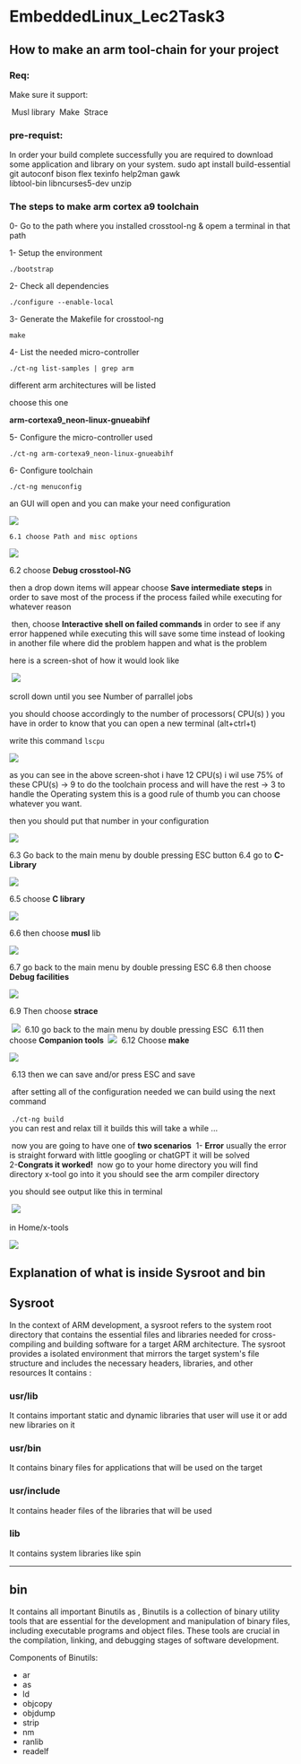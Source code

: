 # EmbeddedLinux_Lec2Task3

## How to make an arm tool-chain for your project

### Req:

Make sure it support:

​	Musl library
​	Make
​	Strace

### pre-requist: 

In order your build complete successfully you are required to download some
application and library on your system.
sudo apt install build-essential git autoconf bison flex texinfo help2man gawk \
libtool-bin libncurses5-dev unzip

### The steps to make arm cortex a9 toolchain

0- Go to the path where you installed crosstool-ng & opem a terminal in that path

1- Setup the environment 

`./bootstrap`

2- Check all dependencies 

`./configure --enable-local`

3- Generate the Makefile for crosstool-ng

`make`

4- List the needed micro-controller

`./ct-ng list-samples | grep arm`

different arm architectures will be listed

choose this one

**arm-cortexa9_neon-linux-gnueabihf**

5- Configure the micro-controller used

`./ct-ng arm-cortexa9_neon-linux-gnueabihf`

6- Configure toolchain

`./ct-ng menuconfig`

an GUI will open and you can make your need configuration

![](./READMEcache/GUI1.png)



 	6.1 choose Path and misc options 		

![](./READMEcache/GUI2.png)

6.2 choose **Debug crosstool-NG**

then a drop down items will appear choose **Save intermediate steps** in order to save most of the process if the process failed while executing for whatever reason

​	then, choose **Interactive shell on failed commands** in order to see if any error happened while executing this will save some time instead of looking in another file where did the problem happen and what is the problem

here is a screen-shot of how it would look like


​					![](./READMEcache/GUI3.png)

scroll down until you see Number of parrallel jobs

you should choose accordingly to the number of processors( CPU(s) ) you have 
in order to know that you can open a new terminal (alt+ctrl+t)

write this command 
`lscpu`

![](./READMEcache/GUI3_2.png)

as you can see in the above screen-shot i have 12 CPU(s) i wil use 75% of these CPU(s) -> 9 to do the toolchain process and will have the rest -> 3 to handle the Operating system this is a good rule of thumb you can choose whatever you want.

then you should put that number in your configuration 

![](./READMEcache/GUI3_3.png)

6.3 Go back to the main menu by double pressing ESC button
6.4 go to **C-Library**

![](./READMEcache/GUI4.png)

6.5 choose **C library** 

![](./READMEcache/GUI5.png)

6.6 then choose **musl** lib

![](./READMEcache/GUI6.png)

6.7 go back to the main menu by double pressing ESC
6.8 then choose **Debug facilities**

![](./READMEcache/GUI7.png)

6.9 Then choose **strace**

​					![](./READMEcache/GUI8.png)	
​	6.10 go back to the main menu by double pressing ESC
​	6.11 then choose **Companion tools**
​					![](./READMEcache/GUI9.png)
​	6.12 Choose **make** 

![](./READMEcache/GUI10.png)

​	6.13 then we can save and/or press ESC and save 

​	after setting all of the configuration needed we can build using the next command

​	`./ct-ng build`
​	
​	you can rest and relax till it builds this will take a while ...


​	now you are going to have one of **two scenarios** 
​	1- **Error** 
 		usually the error is straight forward with little googling or chatGPT it will be solved
​	
​	2-**Congrats it worked!**
​		now go to your home directory you will find directory x-tool go into it you should see the arm compiler directory 

you should see output like this in terminal 

​					![](./READMEcache/Output1.png)

in Home/x-tools

![](./READMEcache/Output2.png)



## Explanation of what is inside Sysroot and bin

## Sysroot

In the context of ARM development, a sysroot refers to the system root directory that contains the essential files and libraries  needed for cross-compiling and building software for a target ARM  architecture. The sysroot provides a isolated environment that mirrors  the target system's file structure and includes the necessary headers,  libraries, and other resources It contains :



### usr/lib

It contains important static and dynamic libraries that user will use it or add new libraries on it



### usr/bin

It contains binary files for applications that will be used on the target



### usr/include

It contains header files of the libraries that will be used



### lib

It contains system libraries like spin

------



## bin

It contains all important Binutils  as , Binutils is a  collection of binary utility tools that are essential for the  development and manipulation of binary files, including executable  programs and object files. These tools are crucial in the compilation,  linking, and debugging stages of software development.

Components of Binutils:

- ar
- as
- ld
- objcopy
- objdump
- strip
- nm
- ranlib
- readelf

